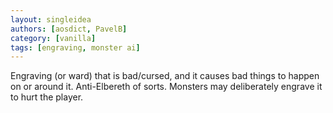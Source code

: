 ```yaml
---
layout: singleidea
authors: [aosdict, PavelB]
category: [vanilla]
tags: [engraving, monster ai]
---
```

Engraving (or ward) that is bad/cursed, and it causes bad things to happen on or around it. Anti-Elbereth of sorts. Monsters may deliberately engrave it to hurt the player.
